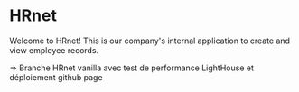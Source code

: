 # HRnet
Welcome to HRnet! This is our company's internal application to create and view employee records.

=> Branche HRnet vanilla avec test de performance LightHouse et déploiement github page

